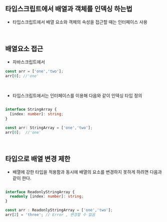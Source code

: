 ## 타입스크립트에서 배열과 객체를 인덱싱 하는법
- 타입스크립트에서 배열 요소와 객체의 속성을 접근할 때는 인터페이스 사용

<br>

## 배열요소 접근
- 자바스크립트에서
```js
const arr = ['one','two'];
arr[0]; //'one'
```

<br>


- 타입스크립트에서는 인터페이스를 이용해 다음와 같이 인덱싱 타입 정의
``` ts

interface StringArray {
  [index: number]: string;
}

const arr: StringArray = ['one','two'];
arr[0];  //'one'

```

<br>

## 타입으로 배열 변경 제한
- 배열에 강한 타입을 적용함과 동시에 배열의 요소를 변경하지 못하게 하려면 다음과 같이 한다.


```ts

interface ReadonlyStringArray {
  readonly [index: number]: string;
} 

const arr : ReadonlyStringArray = ['one','two'];
arr[2] = 'three'; // Error , 변경할 수 없음

```
